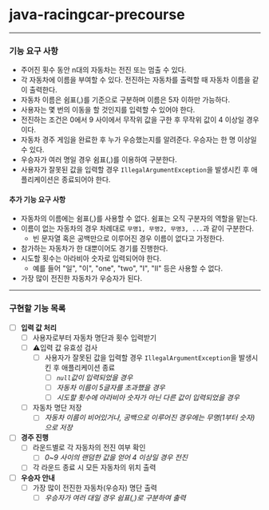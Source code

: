 # java-racingcar-precourse

---

### 기능 요구 사항
- 주어진 횟수 동안 n대의 자동차는 전진 또는 멈출 수 있다.
- 각 자동차에 이름을 부여할 수 있다. 전진하는 자동차를 출력할 때 자동차 이름을 같이 출력한다.
- 자동차 이름은 쉼표(,)를 기준으로 구분하며 이름은 5자 이하만 가능하다.
- 사용자는 몇 번의 이동을 할 것인지를 입력할 수 있어야 한다.
- 전진하는 조건은 0에서 9 사이에서 무작위 값을 구한 후 무작위 값이 4 이상일 경우이다.
- 자동차 경주 게임을 완료한 후 누가 우승했는지를 알려준다. 우승자는 한 명 이상일 수 있다.
- 우승자가 여러 명일 경우 쉼표(,)를 이용하여 구분한다.
- 사용자가 잘못된 값을 입력할 경우 `IllegalArgumentException`을 발생시킨 후 애플리케이션은 종료되어야 한다.

#### 추가 기능 요구 사항
- 자동차의 이름에는 쉼표(,)를 사용할 수 없다. 쉼표는 오직 구분자의 역할을 맡는다.
- 이름이 없는 자동차의 경우 차례대로 `무명1, 무명2, 무명3, ...`과 같이 구분한다.
    - 빈 문자열 혹은 공백만으로 이루어진 경우 이름이 없다고 가정한다.
- 참가하는 자동차가 한 대뿐이어도 경기를 진행한다.
- 시도할 횟수는 아라비아 숫자로 입력되어야 한다.
    - 예를 들어 "일", "이", "one", "two", "I", "II" 등은 사용할 수 없다.
- 가장 많이 전진한 자동차가 우승자가 된다.

---

### 구현할 기능 목록
- [ ] **입력 값 처리**
    - [ ] 사용자로부터 자동차 명단과 횟수 입력받기
    - [ ] ⚠️입력 값 유효성 검사
        - [ ] 사용자가 잘못된 값을 입력할 경우 `IllegalArgumentException`을 발생시킨 후 애플리케이션 종료
            - [ ] *`null`값이 입력되었을 경우*
            - [ ] *자동차 이름이 5글자를 초과했을 경우*
            - [ ] *시도할 횟수에 아라비아 숫자가 아닌 다른 값이 입력되었을 경우*
    - [ ] 자동차 명단 저장
        - [ ] *자동차 이름이 비어있거나, 공백으로 이루어진 경우에는 무명(1부터 숫자)으로 저장*
- [ ] **경주 진행**
    - [ ] 라운드별로 각 자동차의 전진 여부 확인
        - [ ] *0~9 사이의 랜덤한 값을 얻어 4 이상일 경우 전진*
    - [ ] 각 라운드 종료 시 모든 자동차의 위치 출력
- [ ] **우승자 안내**
    - [ ] 가장 많이 전진한 자동차(우승자) 명단 출력
        - [ ] *우승자가 여러 대일 경우 쉼표(,)로 구분하여 출력*
